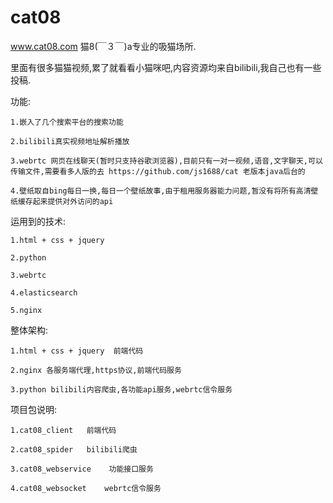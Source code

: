# cat08

www.cat08.com 猫8(￣３￣)a专业的吸猫场所.

里面有很多猫猫视频,累了就看看小猫咪吧,内容资源均来自bilibili,我自己也有一些投稿.

功能:

  	1.嵌入了几个搜索平台的搜索功能
	
  	2.bilibili真实视频地址解析播放
	
  	3.webrtc 网页在线聊天(暂时只支持谷歌浏览器),目前只有一对一视频,语音,文字聊天,可以传输文件,需要看多人版的去 https://github.com/js1688/cat 老版本java后台的
	
  	4.壁纸取自bing每日一换,每日一个壁纸故事,由于租用服务器能力问题,暂没有将所有高清壁纸缓存起来提供对外访问的api
 
运用到的技术:

  	1.html + css + jquery
	
  	2.python
	
  	3.webrtc
	
  	4.elasticsearch
	
  	5.nginx
  
整体架构:

  	1.html + css + jquery  前端代码
	
  	2.nginx 各服务端代理,https协议,前端代码服务
	
  	3.python bilibili内容爬虫,各功能api服务,webrtc信令服务
  
项目包说明:

  	1.cat08_client   前端代码
	
  	2.cat08_spider   bilibili爬虫
	
  	3.cat08_webservice    功能接口服务
	
  	4.cat08_websocket    webrtc信令服务
